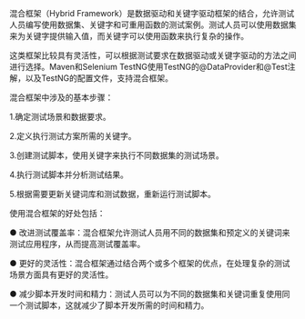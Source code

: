 混合框架（Hybrid Framework）是数据驱动和关键字驱动框架的结合，允许测试人员编写使用数据集、关键字和可重用函数的测试案例。测试人员可以使用数据集来为关键字提供输入值，而关键字可以使用函数来执行复杂的操作。



这类框架比较具有灵活性，可以根据测试要求在数据驱动或关键字驱动的方法之间进行选择。Maven和Selenium TestNG使用TestNG的@DataProvider和@Test注解，以及TestNG的配置文件，支持混合框架。



混合框架中涉及的基本步骤：



1.确定测试场景和数据要求。

2.定义执行测试方案所需的关键字。

3.创建测试脚本，使用关键字来执行不同数据集的测试场景。

4.执行测试脚本并分析测试结果。

5.根据需要更新关键词库和测试数据，重新运行测试脚本。



使用混合框架的好处包括：



● 改进测试覆盖率：混合框架允许测试人员用不同的数据集和预定义的关键词来测试应用程序，从而提高测试覆盖率。

● 更好的灵活性：混合框架通过结合两个或多个框架的优点，在处理复杂的测试场景方面具有更好的灵活性。

● 减少脚本开发时间和精力：测试人员可以为不同的数据集和关键词重复使用同一个测试脚本，这就减少了脚本开发所需的时间和精力。